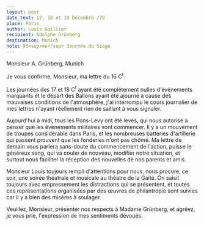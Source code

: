 ```yaml
---
layout: post
date_text: 17, 18 et 19 Décembre /70
place: Paris
author: Louis Guillier
recipient: Adolphe Grünberg
destination: Munich
note: 93<sup>me</sup> Journée du Siège
---
```


Monsieur A. Grünberg, Munich


Je vous confirme, Monsieur, ma lettre du 16 C<sup>t</sup>.

Les journées des 17 et 18 C<sup>t</sup> ayant été complètement nulles
d'événements marquants et le départ des Ballons ayant été ajourné à cause des
mauvaises conditions de l'atmosphère, j'ai interrompu le cours journalier de
mes lettres n'ayant réellement rien de saillant à vous signaler.

Aujourd'hui à midi, tous les Pons-Levy ont été levés, qui nous autorise
à penser que les événements militaires vont commencer.
Il y a un mouvement de troupes considérable dans Paris, et les nombreuses
batteries d'artillerie qui passent prouvent que les fonderies n'ont pas chômé.
Ma lettre de demain vous parlera sans-doute du commencement de l'action, puisse
le généreux sang, qui va couler de nouveau, modifier notre situation, et
surtout nous faciliter la réception des nouvelles de nos parents et amis.

Monsieur Louis toujours rempli d'attentions pour nous, nous procure, ce soir,
une soirée théatrale et musicale au théatre de la Gaité.
On saisit toujours avec empressement les distractions qui se présentent, et
toutes ces représentations organisées par des œuvres de philantropie sont
suivies car il y a bien des misères à soulager.


Veuillez, Monsieur, présenter nos respects à Madame Grünberg, et agréez, je
vous prie, l'expression de mes sentiments dévoués.
